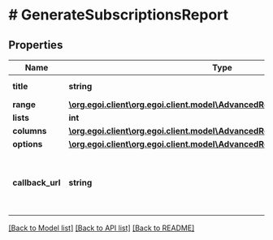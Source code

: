 # # GenerateSubscriptionsReport

## Properties

Name | Type | Description | Notes
------------ | ------------- | ------------- | -------------
**title** | **string** | Advanced report title | 
**range** | [**\org.egoi.client\org.egoi.client.model\AdvancedReportRange**](AdvancedReportRange.md) |  | 
**lists** | **int** |  | 
**columns** | [**\org.egoi.client\org.egoi.client.model\AdvancedReportSubscriptionsColumns**](AdvancedReportSubscriptionsColumns.md) |  | 
**options** | [**\org.egoi.client\org.egoi.client.model\AdvancedReportSubscriptionsOptions**](AdvancedReportSubscriptionsOptions.md) |  | 
**callback_url** | **string** | URL which will receive the information of the report | [optional] 

[[Back to Model list]](../../README.md#documentation-for-models) [[Back to API list]](../../README.md#documentation-for-api-endpoints) [[Back to README]](../../README.md)


